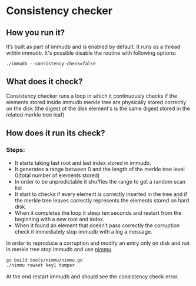 # Consistency checker
## How you run it?
It’s built as part of immudb and is enabled by default. It runs as a thread within immudb. 
It's possible disable the routine with following options:
```
./immudb --consistency-check=false
``` 
## What does it check?
Consistency checker runs a loop in which it continuously checks if the elements stored inside immudb merkle tree are physically stored correctly on the disk (the digest of the disk element's is the same digest stored in the related merkle tree leaf)

## How does it run its check?
### Steps:
* It starts taking last root and last index stored in immudb.
* It generates a range between 0 and the length of the merkle tree level 0(total number of elements stored)
* In order to be unpredictable it shuffles the range to get a random scan list
* It start to checks if every element is correctly inserted in the tree and if the merkle tree leaves correctly represents the elements stored on hard disk.
* When it completes the loop it sleep ten seconds and restart from the beginning with a new root and index.
* When it found an element that doesn’t pass correctly the corruption check it immediately stop immudb with a log a message.

In order to reproduce a corruption and modify an entry only on disk and not in merkle tree stop immudb and use [nimmu](https://github.com/codenotary/immudb/blob/master/tools/nimmu/nimmu.go) 
```bash
go build tools/nimmu/nimmu.go 
./nimmu rawset key1 tamper
```
At the end restart immudb and should see the consistency check error.
